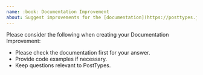 ```yaml
---
name: :book: Documentation Improvement
about: Suggest improvements for the [documentation](https://posttypes.jjgrainger.co.uk). This could be anything from fixing spelling errors to adding new sections.
---
```


Please consider the following when creating your Documentation Improvement:

* Please check the documentation first for your answer.
* Provide code examples if necessary.
* Keep questions relevant to PostTypes.
